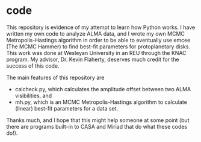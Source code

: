 # code
This repository is evidence of my attempt to learn how Python works. I have written my own code to analyze ALMA data, and I wrote my own MCMC Metropolis-Hastings algorithm in order to be able to eventually use emcee (The MCMC Hammer) to find best-fit parameters for protoplanetary disks. This work was done at Wesleyan University in an REU through the KNAC program. My advisor, Dr. Kevin Flaherty, deserves much credit for the success of this code.

The main features of this repository are
  -   calcheck.py, which calculates the amplitude offset between two ALMA visibilities, and
  -   mh.py, which is an MCMC Metropolis-Hastings algorithm to calculate (linear) best-fit parameters for a data set.

Thanks much, and I hope that this might help someone at some point (but there are programs built-in to CASA and Miriad that do what these codes do!).

